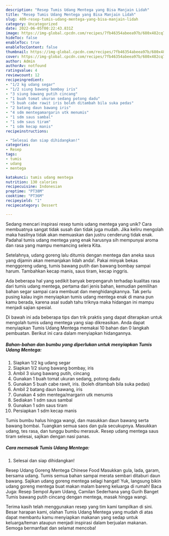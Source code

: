 ```yaml
---
description: "Resep Tumis Udang Mentega yang Bisa Manjain Lidah"
title: "Resep Tumis Udang Mentega yang Bisa Manjain Lidah"
slug: 409-resep-tumis-udang-mentega-yang-bisa-manjain-lidah
category: Uncategorized
date: 2022-06-05T00:22:43.831Z
image: https://img-global.cpcdn.com/recipes/7fb46354abeea97b/680x482cq70/tumis-udang-mentega-foto-resep-utama.jpg
hideToc: false
enableToc: true
enableTocContent: false
thumbnail: https://img-global.cpcdn.com/recipes/7fb46354abeea97b/680x482cq70/tumis-udang-mentega-foto-resep-utama.jpg
cover: https://img-global.cpcdn.com/recipes/7fb46354abeea97b/680x482cq70/tumis-udang-mentega-foto-resep-utama.jpg
author: Admin
authorAv: notfound
ratingvalue: 4
reviewcount: 12
recipeingredient:
- "1/2 kg udang segar"
- "1/2 siung bawang bombay iris"
- "3 siung bawang putih cincang"
- "1 buah tomat ukuran sedang potong dadu"
- "5 buah cabe rawit iris boleh ditambah bila suka pedas"
- "2 batang daun bawang iris"
- "4 sdm mentegamargarin utk menumis"
- "1 sdm saus sambal"
- "1 sdm saus tiram"
- "1 sdm kecap manis"
recipeinstructions:

- "Selesai dan siap dihidangkan!"
categories:
- Resep
tags:
- tumis
- udang
- mentega

katakunci: tumis udang mentega 
nutrition: 130 calories
recipecuisine: Indonesian
preptime: "PT38M"
cooktime: "PT36M"
recipeyield: "1"
recipecategory: Dessert

---
```





Sedang mencari inspirasi resep tumis udang mentega yang unik? Cara membuatnya sangat tidak susah dan tidak juga mudah. Jika keliru mengolah maka hasilnya tidak akan memuaskan dan justru cenderung tidak enak. Padahal tumis udang mentega yang enak harusnya sih mempunyai aroma dan rasa yang mampu memancing selera Kita.





Setelahnya, udang goreng lalu ditumis dengan mentega dan aneka saus yang dijamin akan memanjakan lidah anda!. Pakai minyak bekas menggoreng udang, tumis bawang putih dan bawang bombay sampai harum. Tambahkan kecap manis, saus tiram, kecap inggris.

Ada beberapa hal yang sedikit banyak berpengaruh terhadap kualitas rasa dari tumis udang mentega, pertama dari jenis bahan, kemudian pemilihan bahan segar sampai cara membuat dan menghidangkannya. Tak perlu pusing kalau ingin menyiapkan tumis udang mentega enak di mana pun kamu berada, karena asal sudah tahu triknya maka hidangan ini mampu menjadi sajian spesial.






Di bawah ini ada beberapa tips dan trik praktis yang dapat diterapkan untuk mengolah tumis udang mentega yang siap dikreasikan. Anda dapat menyiapkan Tumis Udang Mentega memakai 10 bahan dan 0 langkah pembuatan. Berikut ini cara dalam menyiapkan hidangannya.

<!--inarticleads1-->

##### Bahan-bahan dan bumbu yang diperlukan untuk menyiapkan Tumis Udang Mentega:

1. Siapkan 1/2 kg udang segar
1. Siapkan 1/2 siung bawang bombay, iris
1. Ambil 3 siung bawang putih, cincang
1. Gunakan 1 buah tomat ukuran sedang, potong dadu
1. Gunakan 5 buah cabe rawit, iris. (boleh ditambah bila suka pedas)
1. Ambil 2 batang daun bawang, iris
1. Gunakan 4 sdm mentega/margarin utk menumis
1. Sediakan 1 sdm saus sambal
1. Gunakan 1 sdm saus tiram
1. Persiapkan 1 sdm kecap manis


Tumis bumbu halus hingga wangi, dan masukkan daun bawang serta bawang bombai. Tuangkan semua saos dan gula secukupnya. Masukkan udang, tes rasa, dan tunggu bumbu merasuk. Resep udang mentega saus tiram selesai, sajikan dengan nasi panas. 

<!--inarticleads2-->

##### Cara memasak Tumis Udang Mentega:


1. Selesai dan siap dihidangkan!

Resep Udang Goreng Mentega Chinese Food Masukkan gula, lada, garam, bersama udang. Tumis semua bahan sampai merata sembari ditaburi daun bawang. Sajikan udang goreng mentega selagi hangat! Yuk, langsung bikin udang goreng mentega buat makan malam bareng keluarga di rumah! Baca Juga: Resep Sempol Ayam Udang, Camilan Sederhana yang Gurih Banget Tumis bawang putih cincang dengan mentega, masak hingga wangi. 

Terima kasih telah menggunakan resep yang tim kami tampilkan di sini. Besar harapan kami, olahan Tumis Udang Mentega yang mudah di atas dapat membantu kamu menyiapkan makanan yang sedap untuk keluarga/teman ataupun menjadi inspirasi dalam berjualan makanan. Semoga bermanfaat dan selamat mencoba!
